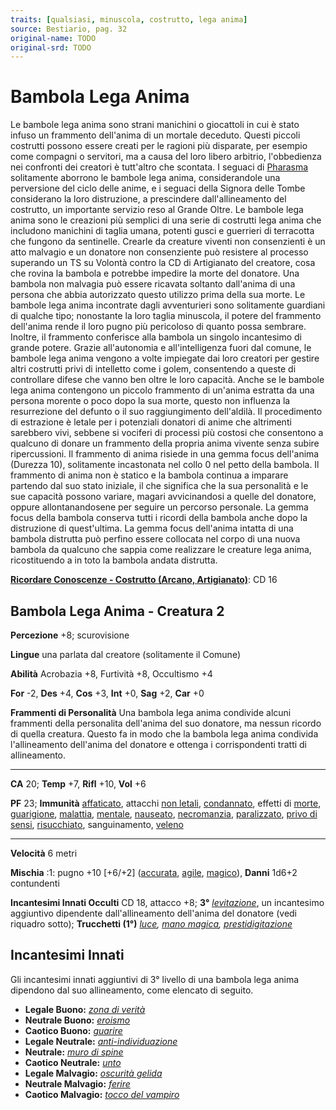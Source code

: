 ```yaml
---
traits: [qualsiasi, minuscola, costrutto, lega anima]
source: Bestiario, pag. 32
original-name: TODO
original-srd: TODO
---
```


# Bambola Lega Anima

Le bambole lega anima sono strani manichini o giocattoli in cui è stato infuso
un frammento dell'anima di un mortale deceduto. Questi piccoli costrutti possono
essere creati per le ragioni più disparate, per esempio come compagni o
servitori, ma a causa del loro libero arbitrio, l'obbedienza nei confronti dei
creatori è tutt'altro che scontata. I seguaci di [Pharasma](/divinità/pharasma)
solitamente aborrono le bambole lega anima, considerandole una perversione del
ciclo delle anime, e i seguaci della Signora delle Tombe considerano la loro
distruzione, a prescindere dall'allineamento del costrutto, un importante
servizio reso al Grande Oltre. Le bambole lega anima sono le creazioni più
semplici di una serie di costrutti lega anima che includono manichini di taglia
umana, potenti gusci e guerrieri di terracotta che fungono da sentinelle.
Crearle da creature viventi non consenzienti è un atto malvagio e un donatore
non consenziente può resistere al processo superando un TS su Volontà contro la
CD di Artigianato del creatore, cosa che rovina la bambola e potrebbe impedire
la morte del donatore. Una bambola non malvagia può essere ricavata soltanto
dall'anima di una persona che abbia autorizzato questo utilizzo prima della sua
morte. Le bambole lega anima incontrate dagli avventurieri sono solitamente
guardiani di qualche tipo; nonostante la loro taglia minuscola, il potere del
frammento dell'anima rende il loro pugno più pericoloso di quanto possa
sembrare. Inoltre, il frammento conferisce alla bambola un singolo incantesimo
di grande potere. Grazie all'autonomia e all'intelligenza fuori dal comune, le
bambole lega anima vengono a volte impiegate dai loro creatori per gestire altri
costrutti privi di intelletto come i golem, consentendo a queste di controllare
difese che vanno ben oltre le loro capacità. Anche se le bambole lega anima
contengono un piccolo frammento di un'anima estratta da una persona morente o
poco dopo la sua morte, questo non influenza la resurrezione del defunto o il
suo raggiungimento dell'aldilà. Il procedimento di estrazione è letale per i
potenziali donatori di anime che altrimenti sarebbero vivi, sebbene si vociferi
di processi più costosi che consentono a qualcuno di donare un frammento della
propria anima vivente senza subire ripercussioni. Il frammento di anima risiede
in una gemma focus dell'anima (Durezza 10), solitamente incastonata nel collo 0
nel petto della bambola. Il frammento di anima non è statico e la bambola
continua a imparare partendo dal suo stato iniziale, il che significa che la sua
personalità e le sue capacità possono variare, magari avvicinandosi a quelle del
donatore, oppure allontanandosene per seguire un percorso personale. La gemma
focus della bambola conserva tutti i ricordi della bambola anche dopo la
distruzione di quest'ultima. La gemma focus dell'anima intatta di una bambola
distrutta può perfino essere collocata nel corpo di una nuova bambola da
qualcuno che sappia come realizzare le creature lega anima, ricostituendo a in
toto la bambola andata distrutta.

**[Ricordare Conoscenze - Costrutto (Arcano, Artigianato)](/azioni/abilita/ricordare-conoscenze)**:
CD 16

## Bambola Lega Anima - Creatura 2

**Percezione** +8; scurovisione

**Lingue** una parlata dal creatore (solitamente il Comune)

**Abilità** Acrobazia +8, Furtività +8, Occultismo +4

**For** -2, **Des** +4, **Cos** +3, **Int** +0, **Sag** +2, **Car** +0

**Frammenti di Personalità** Una bambola lega anima condivide alcuni frammenti
della personalita dell'anima del suo donatore, ma nessun ricordo di quella
creatura. Questo fa in modo che la bambola lega anima condivida l'allineamento
dell'anima del donatore e ottenga i corrispondenti tratti di allineamento.

---

**CA** 20; **Temp** +7, **Rifl** +10, **Vol** +6

**PF** 23; **Immunità** [affaticato](/condizioni/affaticato), attacchi
[non letali](/tratti/non-letale), [condannato](/condizioni/condannato), effetti
di [morte](/tratti/morte), [guarigione](/tratti/guarigione),
[malattia](/tratti/malattia), [mentale](/tratti/mentale),
[nauseato](/condizioni/nauseato), [necromanzia](/tratti/necromanzia),
[paralizzato](/condizioni/paralizzato),
[privo di sensi](/condizioni/privo-di-sensi),
[risucchiato](/condizioni/risucchiato), sanguinamento, [veleno](/tratti/veleno)

---

**Velocità** 6 metri

**Mischia** :1: pugno +10 \[+6/+2] ([accurata](/tratti/accurata),
[agile](/tratti/agile), [magico](/tratti/magico)), **Danni** 1d6+2 contundenti

**Incantesimi Innati Occulti** CD 18, attacco +8; **3°**
_[levitazione](/incantesimi/levitazione)_, un incantesimo aggiuntivo dipendente
dall'allineamento dell'anima del donatore (vedi riquadro sotto); **Trucchetti
(1°)** _[luce](/incantesimi/luce), [mano magica](/incantesimi/mano-magica),
[prestidigitazione](/incantesimi/prestidigitazione)_

## **Incantesimi Innati**

Gli incantesimi innati aggiuntivi di 3° livello di una bambola lega anima
dipendono dal suo allineamento, come elencato di seguito.

- **Legale Buono:** _[zona di verità](/incantesimi/zona-di-verita)_
- **Neutrale Buono:** _[eroismo](/incantesimi/eroismo)_
- **Caotico Buono:** _[guarire](/incantesimi/guarire)_
- **Legale Neutrale:** _[anti-individuazione](/incantesimi/anti-individuazione)_
- **Neutrale:** _[muro di spine](/incantesimi/muro-di-spine)_
- **Caotico Neutrale:** _[unto](/incantesimi/unto)_
- **Legale Malvagio:** _[oscurità gelida](/incantesimi/oscurita-gelida)_
- **Neutrale Malvagio:** _[ferire](/incantesimi/ferire)_
- **Caotico Malvagio:** _[tocco del vampiro](/incantesimi/tocco-del-vampiro)_

